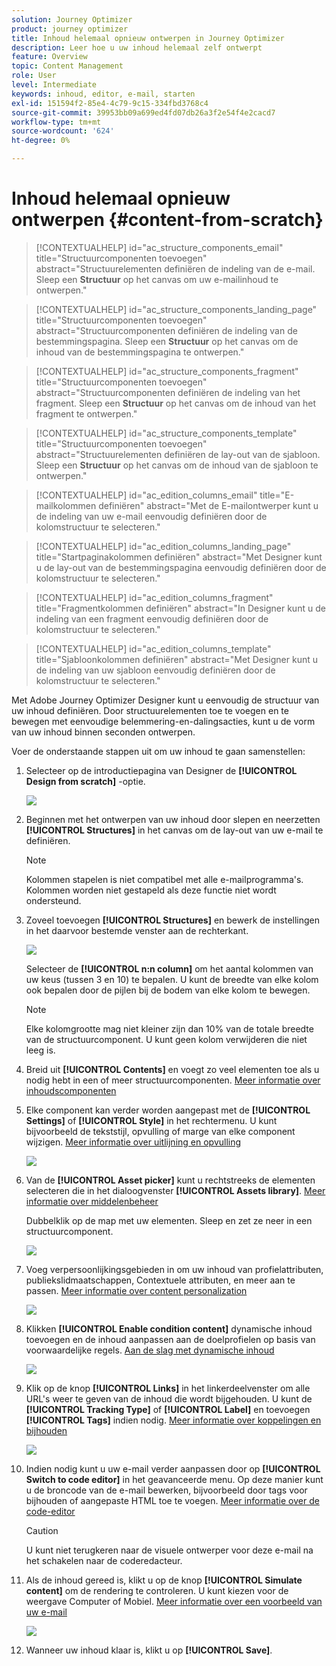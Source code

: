```yaml
---
solution: Journey Optimizer
product: journey optimizer
title: Inhoud helemaal opnieuw ontwerpen in Journey Optimizer
description: Leer hoe u uw inhoud helemaal zelf ontwerpt
feature: Overview
topic: Content Management
role: User
level: Intermediate
keywords: inhoud, editor, e-mail, starten
exl-id: 151594f2-85e4-4c79-9c15-334fbd3768c4
source-git-commit: 39953bb09a699ed4fd07db26a3f2e54f4e2cacd7
workflow-type: tm+mt
source-wordcount: '624'
ht-degree: 0%

---
```


# Inhoud helemaal opnieuw ontwerpen {#content-from-scratch}

>[!CONTEXTUALHELP]
>id="ac_structure_components_email"
>title="Structuurcomponenten toevoegen"
>abstract="Structuurelementen definiëren de indeling van de e-mail. Sleep een **Structuur** op het canvas om uw e-mailinhoud te ontwerpen."

>[!CONTEXTUALHELP]
>id="ac_structure_components_landing_page"
>title="Structuurcomponenten toevoegen"
>abstract="Structuurcomponenten definiëren de indeling van de bestemmingspagina. Sleep een **Structuur** op het canvas om de inhoud van de bestemmingspagina te ontwerpen."

>[!CONTEXTUALHELP]
>id="ac_structure_components_fragment"
>title="Structuurcomponenten toevoegen"
>abstract="Structuurcomponenten definiëren de indeling van het fragment. Sleep een **Structuur** op het canvas om de inhoud van het fragment te ontwerpen."

>[!CONTEXTUALHELP]
>id="ac_structure_components_template"
>title="Structuurcomponenten toevoegen"
>abstract="Structuurelementen definiëren de lay-out van de sjabloon. Sleep een **Structuur** op het canvas om de inhoud van de sjabloon te ontwerpen."


>[!CONTEXTUALHELP]
>id="ac_edition_columns_email"
>title="E-mailkolommen definiëren"
>abstract="Met de E-mailontwerper kunt u de indeling van uw e-mail eenvoudig definiëren door de kolomstructuur te selecteren."

>[!CONTEXTUALHELP]
>id="ac_edition_columns_landing_page"
>title="Startpaginakolommen definiëren"
>abstract="Met Designer kunt u de lay-out van de bestemmingspagina eenvoudig definiëren door de kolomstructuur te selecteren."

>[!CONTEXTUALHELP]
>id="ac_edition_columns_fragment"
>title="Fragmentkolommen definiëren"
>abstract="In Designer kunt u de indeling van een fragment eenvoudig definiëren door de kolomstructuur te selecteren."

>[!CONTEXTUALHELP]
>id="ac_edition_columns_template"
>title="Sjabloonkolommen definiëren"
>abstract="Met Designer kunt u de indeling van uw sjabloon eenvoudig definiëren door de kolomstructuur te selecteren."


Met Adobe Journey Optimizer Designer kunt u eenvoudig de structuur van uw inhoud definiëren. Door structuurelementen toe te voegen en te bewegen met eenvoudige belemmering-en-dalingsacties, kunt u de vorm van uw inhoud binnen seconden ontwerpen.

Voer de onderstaande stappen uit om uw inhoud te gaan samenstellen:

1. Selecteer op de introductiepagina van Designer de **[!UICONTROL Design from scratch]** -optie.

   ![](assets/email_designer.png)

1. Beginnen met het ontwerpen van uw inhoud door slepen en neerzetten **[!UICONTROL Structures]** in het canvas om de lay-out van uw e-mail te definiëren.

   >[!NOTE]
   >
   >Kolommen stapelen is niet compatibel met alle e-mailprogramma&#39;s. Kolommen worden niet gestapeld als deze functie niet wordt ondersteund.

   <!--Once placed in the email, you cannot move nor remove your components unless there is already a content component or a fragment placed inside. This is not true in AJO - TBC?-->

1. Zoveel toevoegen **[!UICONTROL Structures]** en bewerk de instellingen in het daarvoor bestemde venster aan de rechterkant.

   ![](assets/email_designer_structure_components.png)

   Selecteer de **[!UICONTROL n:n column]** om het aantal kolommen van uw keus (tussen 3 en 10) te bepalen. U kunt de breedte van elke kolom ook bepalen door de pijlen bij de bodem van elke kolom te bewegen.

   >[!NOTE]
   >
   >Elke kolomgrootte mag niet kleiner zijn dan 10% van de totale breedte van de structuurcomponent. U kunt geen kolom verwijderen die niet leeg is.

1. Breid uit **[!UICONTROL Contents]** en voegt zo veel elementen toe als u nodig hebt in een of meer structuurcomponenten. [Meer informatie over inhoudscomponenten](content-components.md)

1. Elke component kan verder worden aangepast met de **[!UICONTROL Settings]** of **[!UICONTROL Style]** in het rechtermenu. U kunt bijvoorbeeld de tekststijl, opvulling of marge van elke component wijzigen. [Meer informatie over uitlijning en opvulling](alignment-and-padding.md)

   ![](assets/email_designer_structure_component.png)

1. Van de **[!UICONTROL Asset picker]** kunt u rechtstreeks de elementen selecteren die in het dialoogvenster **[!UICONTROL Assets library]**. [Meer informatie over middelenbeheer](../content-management/assets-essentials.md)

   Dubbelklik op de map met uw elementen. Sleep en zet ze neer in een structuurcomponent.

   ![](assets/email_designer_asset_picker.png)

1. Voeg verpersoonlijkingsgebieden in om uw inhoud van profielattributen, publiekslidmaatschappen, Contextuele attributen, en meer aan te passen. [Meer informatie over content personalization](../personalization/personalize.md)

   ![](assets/email_designer_personalization.png)

1. Klikken **[!UICONTROL Enable condition content]** dynamische inhoud toevoegen en de inhoud aanpassen aan de doelprofielen op basis van voorwaardelijke regels. [Aan de slag met dynamische inhoud](../personalization/get-started-dynamic-content.md)

   ![](assets/email_designer_dynamic-content.png)

1. Klik op de knop **[!UICONTROL Links]** in het linkerdeelvenster om alle URL&#39;s weer te geven van de inhoud die wordt bijgehouden. U kunt de **[!UICONTROL Tracking Type]** of **[!UICONTROL Label]** en toevoegen **[!UICONTROL Tags]** indien nodig. [Meer informatie over koppelingen en bijhouden](message-tracking.md)

   ![](assets/email_designer_links.png)

1. Indien nodig kunt u uw e-mail verder aanpassen door op **[!UICONTROL Switch to code editor]** in het geavanceerde menu. Op deze manier kunt u de broncode van de e-mail bewerken, bijvoorbeeld door tags voor bijhouden of aangepaste HTML toe te voegen. [Meer informatie over de code-editor](code-content.md)

   >[!CAUTION]
   >
   >U kunt niet terugkeren naar de visuele ontwerper voor deze e-mail na het schakelen naar de coderedacteur.

1. Als de inhoud gereed is, klikt u op de knop **[!UICONTROL Simulate content]** om de rendering te controleren. U kunt kiezen voor de weergave Computer of Mobiel. [Meer informatie over een voorbeeld van uw e-mail](preview.md)

   ![](assets/email_designer_simulate_content.png)

1. Wanneer uw inhoud klaar is, klikt u op **[!UICONTROL Save]**.

